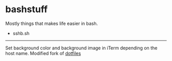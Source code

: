 bashstuff
=========
Mostly things that makes life easier in bash.


- sshb.sh
---------
Set background color and background image in iTerm depending on the host name. Modified fork of [dotfiles](https://github.com/kpumuk/dotfiles/blob/master/bash/bin/sshb)
